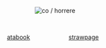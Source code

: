 <div align="center">



![co / horrere](https://files.catbox.moe/zmp3to.gif)

<br>

[atabook](https://bluezooka.atabook.org) ⠀⠀⠀⠀⠀⠀⠀⠀  [strawpage](https://bluezooka.straw.page)⠀
<br>
<br>
<br>

 
</div>
